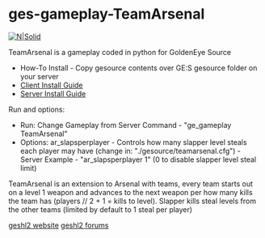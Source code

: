 # ges-gameplay-TeamArsenal

[![N|Solid](http://gamecola.net/wp-content/uploads/2016/08/goldeneye__source_logo.jpg)](https://nodesource.com/products/nsolid)

TeamArsenal is a gameplay coded in python for GoldenEye Source
  - How-To Install - Copy gesource contents over GE:S gesource folder on your server
  - [Client Install Guide](https://wiki.geshl2.com/goldeneye/installation)
  - [Server Install Guide](https://wiki.geshl2.com/goldeneye/server_install)

Run and options:
  - Run: Change Gameplay from Server Command - "ge_gameplay TeamArsenal"
  - Options: ar_slapsperplayer - Controls how many slapper level steals each player may have (change in: "./gesource/teamarsenal.cfg") - Server Example - "ar_slapsperplayer 1" (0 to disable slapper level steal limit)

TeamArsenal is an extension to Arsenal with teams, every team starts out on a level 1 weapon and advances to the next weapon per how many kills the team has (players // 2 + 1 = kills to level). Slapper kills steal levels from the other teams (limited by default to 1 steal per player)

[geshl2 website](https://wiki.geshl2.com/goldeneye/installation)
[geshl2 forums](https://forums.geshl2.com)
